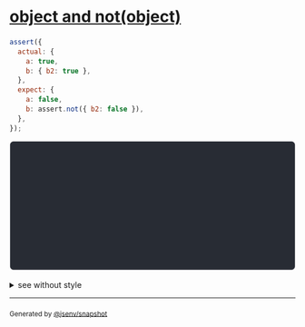 # [object and not(object)](../../assert_not.test.js#L29)

```js
assert({
  actual: {
    a: true,
    b: { b2: true },
  },
  expect: {
    a: false,
    b: assert.not({ b2: false }),
  },
});
```

![img](throw.svg)

<details>
  <summary>see without style</summary>

```console
AssertionError: actual and expect are different

actual: {
  a: true,
  b: {
    b2: true,
  },
}
expect: {
  a: false,
  b: assert.not({
    b2: false,
  }),
}
```

</details>


---

<sub>
  Generated by <a href="https://github.com/jsenv/core/tree/main/packages/independent/snapshot">@jsenv/snapshot</a>
</sub>
